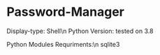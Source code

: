 # Password-Manager
Display-type: Shell\n
Python Version: tested on 3.8

Python Modules Requriments:\n
sqlite3
